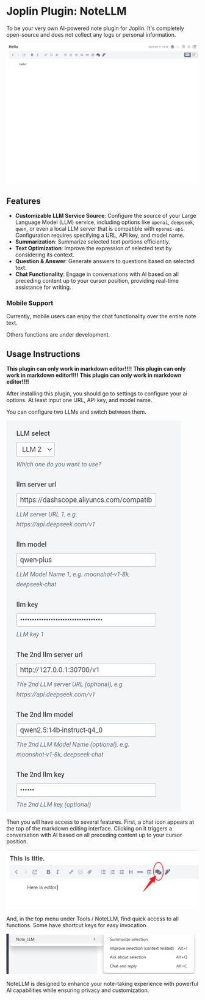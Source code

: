 # Joplin Plugin: NoteLLM

To be your very own AI-powered note plugin for Joplin. It's completely open-source and does not collect any logs or personal information.

![notellm](./_img/notellm.gif)

## Features

- **Customizable LLM Service Source**: Configure the source of your Large Language Model (LLM) service, including options like `openai`, `deepseek`, `qwen`, or even a local LLM server that is compatible with `openai-api`. Configuration requires specifying a URL, API key, and model name.
- **Summarization**: Summarize selected text portions efficiently.
- **Text Optimization**: Improve the expression of selected text by considering its context.
- **Question & Answer**: Generate answers to questions based on selected text.
- **Chat Functionality**: Engage in conversations with AI based on all preceding content up to your cursor position, providing real-time assistance for writing.

### Mobile Support

Currently, mobile users can enjoy the chat functionality over the entire note text. 

Others functions are under development.

## Usage Instructions

**This plugin can only work in markdown editor!!!!**
**This plugin can only work in markdown editor!!!!**
**This plugin can only work in markdown editor!!!!**

After installing this plugin, you should go to settings to configure your ai options. At least input one URL, API key, and model name.

You can configure two LLMs and switch between them.

![image-20250211191521564](./_img/image-20250211191521564.png)

Then you will have access to several features. First, a chat icon appears at the top of the markdown editing interface. Clicking on it triggers a conversation with AI based on all preceding content up to your cursor position.

![image-20250211190649811](./_img/image-20250211190649811.png)

And, in the top menu under Tools / NoteLLM, find quick access to all functions. Some have shortcut keys for easy invocation.

![image-20250211190753843](./_img/image-20250211190753843.png)



NoteLLM is designed to enhance your note-taking experience with powerful AI capabilities while ensuring privacy and customization.
